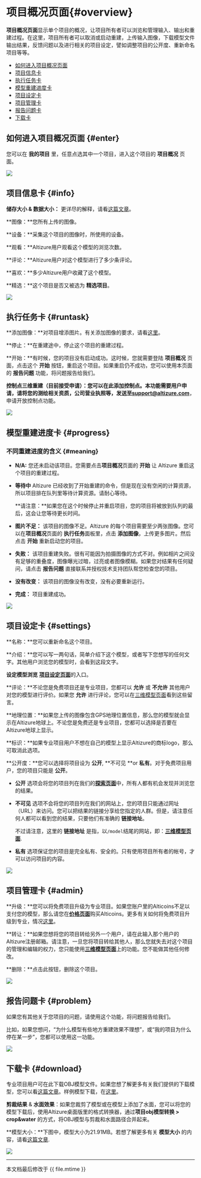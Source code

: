 # 项目概况页面{#overview}

**项目概况页面**显示单个项目的概况，让项目所有者可以浏览和管理输入、输出和重建过程。在这里，项目所有者可以取消或启动重建，上传输入图像，下载模型文件输出结果，反馈问题以及进行相关的项目设定，譬如调整项目的公开度、重新命名项目等等。

* [如何进入项目概况页面](#enter)
* [项目信息卡](#info)
* [执行任务卡](#runtask)
* [模型重建进度卡](#progress)
* [项目设定卡](#settings)
* [项目管理卡](#admin)
* [报告问题卡](#problem)
* [下载卡](#download)

## 如何进入项目概况页面 {#enter}

您可以在 **我的项目** 里，任意点选其中一个项目，进入这个项目的 **项目概况** 页面。

![](../assets/overview-chn-enter.png)

## 项目信息卡 {#info}

**储存大小 & 数据大小：** 更详尽的解释，请看[这篇文章](datasize.md)。

**图像：**您所有上传的图像。

**设备：**采集这个项目的图像时，所使用的设备。

**观看：**Altizure用户观看这个模型的浏览次数。

**评论：**Altizure用户对这个模型进行了多少条评论。

**喜欢：**多少Altizure用户收藏了这个模型。

**精选：**这个项目是否又被选为 **精选项目**。

![](../assets/overview-info-card.png)

## 执行任务卡 {#runtask}

**添加图像：**对项目增添图片。有关添加图像的要求，请看[这里](add-photo.md)。

**停止：**在重建途中，停止这个项目的重建过程。

**开始：**有时候，您的项目没有启动成功。这时候，您就需要登陆 **项目概况** 页面，点击这个 **开始** 按钮，重启这个项目。如果重启仍不成功，您可以使用本页面的 **报告问题** 功能，将问题报告给我们。

**控制点三维重建（目前接受申请）：**您可以在此添加控制点。本功能需要用户申请，请将您的测绘相关资质，公司营业执照等，发送至**support@altizure.com**，申请开放控制点功能。

![](../assets/overview-run-task.png)

## 模型重建进度卡 {#progress}

### 不同重建进度的含义 {#meaning}

* **N/A:** 您还未启动该项目。您需要点击**项目概况**页面的 **开始** 让 Altizure 重启这个项目的重建过程。

* **等待中** Altizure 已经收到了开始重建的命令，但是现在没有空闲的计算资源，所以项目排在队列里等待计算资源。请耐心等待。
 
  **请注意：**如果您在这个时候停止并重启项目，您的项目将被放到队列的最后，这会让您等待更长时间。

* **图片不足：** 该项目的图像不足。Altizure 的每个项目需要至少两张图像。您可以在**项目概况**页面的 **执行任务**面板里，点击 **添加图像**，上传更多图片。然后点击 **开始** 重新启动您的项目。

* **失败：** 该项目重建失败。很有可能因为拍摄图像的方式不对。例如相片之间没有足够的重叠度，图像曝光过暗，过亮或者图像模糊。如果您对结果有任何疑问，请点击 **报告问题** 直接联系并授权技术支持团队帮您检查您的项目。

* **没有改变：** 该项目的图像没有改变，没有必要重新运行。

* **完成：** 项目重建成功。

![](../assets/overview-progress-card.png)

## 项目设定卡 {#settings}

**名称：**您可以重新命名这个项目。

**介绍：**您可以写一两句话，简单介绍下这个模型，或者写下您想写的任何文字。其他用户浏览您的模型时，会看到这段文字。

**设定模型浏览** [**项目设定页面**](setup-page.md)的入口。

**评论：**不论您是免费项目还是专业项目，您都可以 **允许** 或 **不允许** 其他用户对您的模型进行评价。如果您 **允许** 进行评论，您可以在[三维模型页面]((model-page.md#light))看到这些留言。

**地理位置：**如果您上传的图像包含GPS地理位置信息，那么您的模型就会显示在Altizure地球上。不论您是免费还是专业项目，您都可以选择是否要在Altizure地球上显示。

**标识：**如果专业项目用户不想在自己的模型上显示Altizure的商标logo，那么可取消此选项。

**公开度：**您可以选择将项目设为 **公开**, **不可见 **or **私有**。对于免费项目用户，您的项目只能是 **公开**。

* **公开** 选项会将您的项目列在我们的[**探索页面**](https://www.altizure.cn/)中，所有人都有机会发现并浏览您的结果。

* **不可见** 选项不会将您的项目列在我们的网站上，您的项目只能通过网址（URL）来访问。您可以把结果的链接分享给您指定的人群。但是，请注意任何人都可以看到您的结果，只要他们有准确的 **链接地址**。
  
  不过请注意，这里的 **链接地址** 是指，以`/model`结尾的网站，即：[**三维模型页面**](model-page.md).

* **私有** 选项保证您的项目是完全私有、安全的。只有使用项目所有者的帐号，才可以访问项目的内容。

![](../assets/overview-settings.png)

## 项目管理卡 {#admin}

**升级：**您可以将免费项目升级为专业项目。如果您账户里的Alticoins不足以支付您的模型，那么请您在[**价格页面**](https://site.altizure.cn/pricing)购买Alticoins。更多有关如何将免费项目升级到专业，情况[这里](upgrade-free-to-pro.md)。

**转让：**如果您想将您的项目转给另外一个用户，请在此输入那个用户的Altizure注册邮箱。请注意，一旦您将项目转给其他人，那么您就失去对这个项目的管理和编辑的权力，您只能使用[**三维模型页面**](model-page.md)上的功能。您不能做其他任何修改。

**删除：**点击此按钮，删除这个项目。

![](../assets/overview-admin.png)

## 报告问题卡 {#problem}

如果您有其他关于您项目的问题，请使用这个功能，将问题报告给我们。

比如，如果您想问，“为什么模型有些地方重建效果不理想”，或“我的项目为什么停在某一步”，您都可以使用这一功能。

![](../assets/overview-report-problem.png)

## 下载卡 {#download}

专业项目用户可在此下载OBJ模型文件。如果您想了解更多有关我们提供的下载模型，您可以看[这篇文章](downloadable-assets.md)。样例模型下载，在[这里](downloadable-assets.md#sample)。

**剪裁结果** & **水面效果**：如果您裁剪了模型或在模型上添加了水面，您可以将您的模型下载后，使用Altizure桌面版里的格式转换器，通过**项目obj模型转换 &gt; crop&water** 的方式，将OBJ模型与剪裁和水面路径合并起来。

**模型大小：**下图中，模型大小为21.91MB。若想了解更多有关 **模型大小** 的内容，请看[这篇文章](datasize.md#model).

![](../assets/overview-download.png)

---

本文档最后修改于 {{ file.mtime }}


